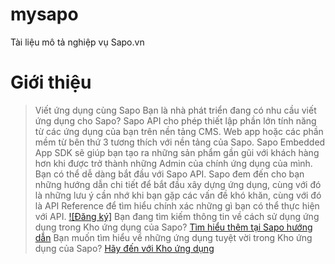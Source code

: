 # mysapo
Tài liệu mô tả nghiệp vụ Sapo.vn
# Giới thiệu
> Viết ứng dụng cùng Sapo
Bạn là nhà phát triển đang có nhu cầu viết ứng dụng cho Sapo?
Sapo API cho phép thiết lập phần lớn tính năng từ các ứng dụng của bạn trên nền tảng CMS. Web app hoặc các phần mềm từ bên thứ 3 tương thích với nền tảng của Sapo. 
Sapo Embedded App SDK sẽ giúp bạn tạo ra những sản phẩm gần gũi với khách hàng hơn khi được trở thành những Admin của chính ứng dụng của mình.
Bạn có thể dễ dàng bắt đầu với Sapo API. Sapo đem đến cho bạn những hướng dẫn chi tiết để bắt đầu xây dựng ứng dụng, cùng với đó là những lưu ý cần nhớ khi bạn gặp các vấn đề khó khăn, cùng với đó là API Reference để tìm hiểu chính xác những gì bạn có thể thực hiện với API.
[![Đăng ký]](https://developers.sapo.vn/services/partners/auth/register)
Bạn đang tìm kiếm thông tin về cách sử dụng ứng dụng trong Kho ứng dụng của Sapo? [Tìm hiểu thêm tại Sapo hướng dẫn](https://web-docs.sapo.vn/gioi-thieu-189.html)
Bạn muốn tìm hiểu về những ứng dụng tuyệt vời trong Kho ứng dụng của Sapo? [Hãy đến với Kho ứng dụng](https://apps.sapo.vn/)
